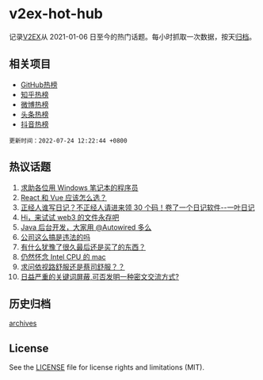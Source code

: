 # v2ex-hot-hub

 记录[V2EX](https://www.v2ex.com/)从 2021-01-06 日至今的热门话题。每小时抓取一次数据，按天[归档](archives)。
 
 ## 相关项目

- [GitHub热榜](https://github.com/snaildev/github-hot-hub)
- [知乎热榜](https://github.com/snaildev/zhihu-hot-hub)
- [微博热榜](https://github.com/snaildev/weibo-hot-hub)
- [头条热榜](https://github.com/snaildev/toutiao-hot-hub)
- [抖音热榜](https://github.com/snaildev/douyin-hot-hub)


 `更新时间：2022-07-24 12:22:44 +0800`

## 热议话题

1. [求助各位用 Windows 笔记本的程序员](https://www.v2ex.com/t/868242)
1. [React 和 Vue 应该怎么选？](https://www.v2ex.com/t/868228)
1. [正经人谁写日记？不正经人请进来领 30 个码！卷了一个日记软件--一叶日记](https://www.v2ex.com/t/868195)
1. [Hi，来试试 web3 的文件永存吧](https://www.v2ex.com/t/868264)
1. [Java 后台开发，大家用 @Autowired 多么](https://www.v2ex.com/t/868182)
1. [公司这么搞是违法的吗](https://www.v2ex.com/t/868199)
1. [有什么犹豫了很久最后还是买了的东西？](https://www.v2ex.com/t/868287)
1. [仍然怀念 Intel CPU 的 mac](https://www.v2ex.com/t/868205)
1. [求问依视路舒服还是蔡司舒服？？](https://www.v2ex.com/t/868184)
1. [日益严重的关键词屏蔽,可否发明一种密文交流方式?](https://www.v2ex.com/t/868259)

## 历史归档

[archives](archives)

## License

See the [LICENSE](LICENSE) file for license rights and limitations (MIT).
